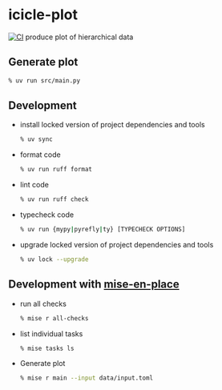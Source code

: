 # icicle-plot
[![CI](https://github.com/yangm2/icicle-plot/actions/workflows/ci.yml/badge.svg?branch=main&event=push)](https://github.com/yangm2/icicle-plot/actions/workflows/ci.yml)
produce plot of hierarchical data

## Generate plot
```sh
% uv run src/main.py
```

## Development

- install locked version of project dependencies and tools
  ```sh
  % uv sync
  ```
- format code
  ```sh
  % uv run ruff format
  ```
- lint code
  ```sh
  % uv run ruff check
  ```
- typecheck code
  ```sh
  % uv run {mypy|pyrefly|ty} [TYPECHECK OPTIONS]
  ```
- upgrade locked version of project dependencies and tools
  ``` sh
  % uv lock --upgrade
  ```

## Development with [mise-en-place](https://mise.jdx.dev)

- run all checks
  ```sh
  % mise r all-checks
  ```
- list individual tasks
  ```sh
  % mise tasks ls
  ```
- Generate plot
  ```sh
  % mise r main --input data/input.toml
  ```